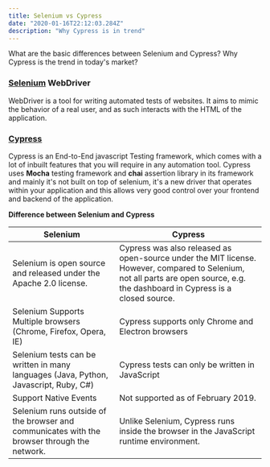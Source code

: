 ```yaml
---
title: Selenium vs Cypress
date: "2020-01-16T22:12:03.284Z"
description: "Why Cypress is in trend"
---
```


What are the basic differences between Selenium and Cypress? Why Cypress is the trend in today's market?
 
### [Selenium](https://selenium.dev/) WebDriver
WebDriver is a tool for writing automated tests of websites. It aims to mimic the behavior of a real user, and as such interacts with the HTML of the application.
 
### [Cypress](https://cypress.io)
Cypress is an End-to-End javascript Testing framework, which comes with a lot of inbuilt features that you will require in any automation tool. Cypress uses **Mocha** testing framework and **chai** assertion library in its framework and mainly it's not built on top of selenium, it's a new driver that operates within your application and this allows very good control over your frontend and backend of the application.
 
**Difference between Selenium and Cypress**
 
| Selenium | Cypress |
|--|--|
| Selenium is open source and released under the Apache 2.0 license. | Cypress was also released as open-source under the MIT license. However, compared to Selenium, not all parts are open source, e.g. the dashboard in Cypress is a closed source. |
| Selenium Supports Multiple browsers (Chrome, Firefox, Opera, IE) | Cypress supports only Chrome and Electron browsers |
| Selenium tests can be written in many languages (Java, Python, Javascript, Ruby, C#) | Cypress tests can only be written in JavaScript |
| Support Native Events | Not supported as of February 2019. |
| Selenium runs outside of the browser and communicates with the browser through the network. | Unlike Selenium, Cypress runs inside the browser in the JavaScript runtime environment. |